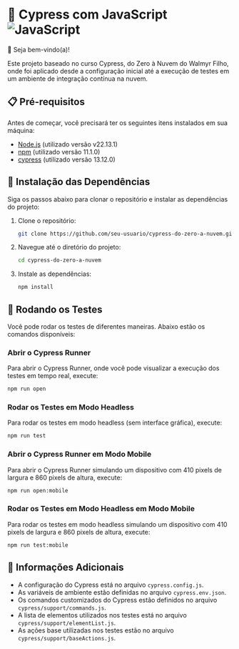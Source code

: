 # 🌲 Cypress com JavaScript ![JavaScript](https://img.shields.io/badge/-F7DF1E?style=flat-square&logo=javascript&logoColor=black)

👋 Seja bem-vindo(a)!

Este projeto baseado no curso Cypress, do Zero à Nuvem do Walmyr Filho, onde foi aplicado desde a configuração inicial até a execução de testes em um ambiente de integração contínua na nuvem.

## 📋 Pré-requisitos

Antes de começar, você precisará ter os seguintes itens instalados em sua máquina:

- [Node.js](https://nodejs.org/) (utilizado versão v22.13.1)
- [npm](https://www.npmjs.com/) (utilizado versão 11.1.0)
- [cypress](https://www.cypress.io/) (utilizado versão 13.12.0)

## 🚀 Instalação das Dependências

Siga os passos abaixo para clonar o repositório e instalar as dependências do projeto:

1. Clone o repositório:

   ```sh
   git clone https://github.com/seu-usuario/cypress-do-zero-a-nuvem.git
   ```

2. Navegue até o diretório do projeto:

   ```sh
   cd cypress-do-zero-a-nuvem
   ```

3. Instale as dependências:

   ```sh
   npm install
   ```

## 🧪 Rodando os Testes

Você pode rodar os testes de diferentes maneiras. Abaixo estão os comandos disponíveis:

### Abrir o Cypress Runner

Para abrir o Cypress Runner, onde você pode visualizar a execução dos testes em tempo real, execute:

```sh
npm run open
```

### Rodar os Testes em Modo Headless

Para rodar os testes em modo headless (sem interface gráfica), execute:

```sh
npm run test
```

### Abrir o Cypress Runner em Modo Mobile

Para abrir o Cypress Runner simulando um dispositivo com 410 pixels de largura e 860 pixels de altura, execute:

```sh
npm run open:mobile
```

### Rodar os Testes em Modo Headless em Modo Mobile

Para rodar os testes em modo headless simulando um dispositivo com 410 pixels de largura e 860 pixels de altura, execute:

```sh
npm run test:mobile
```

## 📄 Informações Adicionais

- A configuração do Cypress está no arquivo `cypress.config.js`.
- As variáveis de ambiente estão definidas no arquivo `cypress.env.json`.
- Os comandos customizados do Cypress estão definidos no arquivo `cypress/support/commands.js`.
- A lista de elementos utilizados nos testes está no arquivo `cypress/support/elementList.js`.
- As ações base utilizadas nos testes estão no arquivo `cypress/support/baseActions.js`.